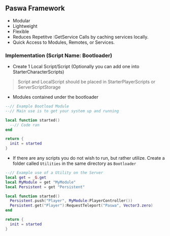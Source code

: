## Paswa Framework
* Modular
* Lightweight
* Flexible
* Reduces Repetitve :GetService Calls by caching services locally.
* Quick Access to Modules, Remotes, or Services.

### Implementation (Script Name: Bootloader)
- Create 1 Local Script/Script (Optionally you can add one into StarterCharacterScripts)
> Script and LocalScript should be placed in StarterPlayerScripts or ServerScriptStorage
- Modules contained under the bootloader 
```lua
--// Example Bootload Module
--// Main use is to get your system up and running

local function started()
  --// Code ran
end

return {
  init = started
}
```
- If there are any scripts you do not wish to run, but rather utilize. Create a folder called `Utilities` in the same directory as `Bootloader`
```lua
--// Example use of a Utility on the Server
local get = _G.get
local MyModule = get "MyModule"
local Persistent = get "Persistent"

local function started()
  Persistent.push("Player", MyModule:PlayerController())
  Persistent.get("Player"):RequestTeleport("Paswa", Vector3.zero)
end

return {
  init = started
}
```
